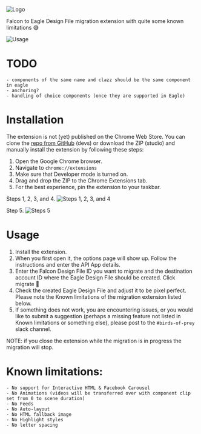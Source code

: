 ![Logo](https://github.com/celtra/birdsOfPrey/blob/master/assets/icon128.png)

Falcon to Eagle Design File migration extension with quite some known limitations 😅

![Usage](https://github.com/celtra/birdsOfPrey/blob/master/assets/falcon_to_eagle_migration.gif)

# TODO
    - components of the same name and clazz should be the same component in eagle
    - anchoring?
    - handling of choice components (once they are supported in Eagle)

# Installation
The extension is not (yet) published on the Chrome Web Store. You can clone the [repo from GitHub](https://github.com/celtra/birdsOfPrey) (devs) or download the ZIP (studio) and manually install the extension by following these steps:
1. Open the Google Chrome browser.
2. Navigate to `chrome://extensions`
3. Make sure that Developer mode is turned on.
4. Drag and drop the ZIP to the Chrome Extensions tab.
5. For the best experience, pin the extension to your taskbar.

Steps 1, 2, 3, and 4.
![Steps 1, 2, 3, and 4](https://github.com/celtra/birdsOfPrey/blob/master/assets/install_extension.png)

Step 5.
![Steps 5](https://github.com/celtra/birdsOfPrey/blob/master/assets/pin_to_taskbar.png)

# Usage
1. Install the extension.
2. When you first open it, the options page will show up. Follow the instructions and enter the API App details.
3. Enter the Falcon Design File ID you want to migrate and the destination account ID where the Eagle Design File should be created. Click migrate 🚀
4. Check the created Eagle Design File and adjust it to be pixel perfect. Please note the Known limitations of the migration extension listed below.
5. If something does not work, you are encountering issues, or you would like to submit a suggestion (perhaps a missing feature not listed in Known limitations or something else), please post to the `#birds-of-prey` slack channel.

NOTE: if you close the extension while the migration is in progress the migration will stop.

# Known limitations:
    - No support for Interactive HTML & Facebook Carousel
    - No Animations (videos will be transferred over with component clip set from 0 to scene duration)
    - No Feeds
    - No Auto-layout
    - No HTML fallback image
    - No Highlight styles
    - No letter spacing
